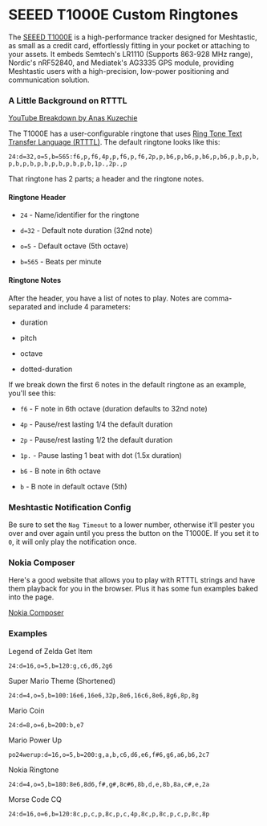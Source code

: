 # SEEED T1000E Custom Ringtones

The [SEEED T1000E](https://muzi.works/products/seeed-t1000e) is a high-performance tracker designed for Meshtastic, as small as a credit card, effortlessly fitting in your pocket or attaching to your assets. It embeds Semtech's LR1110 (Supports 863-928 MHz range), Nordic's nRF52840, and Mediatek's AG3335 GPS module, providing Meshtastic users with a high-precision, low-power positioning and communication solution.

### A Little Background on RTTTL

[YouTube Breakdown by Anas Kuzechie](https://www.youtube.com/watch?v=lRLc0r5BBko)

The T1000E has a user-configurable ringtone that uses [Ring Tone Text Transfer Language (RTTTL)](https://en.wikipedia.org/wiki/Ring_Tone_Text_Transfer_Language). The default ringtone looks like this:

`24:d=32,o=5,b=565:f6,p,f6,4p,p,f6,p,f6,2p,p,b6,p,b6,p,b6,p,b6,p,b,p,b,p,b,p,b,p,b,p,b,p,b,p,b,1p.,2p.,p`

That ringtone has 2 parts; a header and the ringtone notes.

#### Ringtone Header

- `24` - Name/identifier for the ringtone

- `d=32` - Default note duration (32nd note)

- `o=5` - Default octave (5th octave)

- `b=565` - Beats per minute

#### Ringtone Notes

After the header, you have a list of notes to play. Notes are comma-separated and include 4 parameters:

- duration

- pitch

- octave

- dotted-duration

If we break down the first 6 notes in the default ringtone as an example, you'll see this:

- `f6` - F note in 6th octave (duration defaults to 32nd note)

- `4p` - Pause/rest lasting 1/4 the default duration

- `2p` - Pause/rest lasting 1/2 the default duration

- `1p.` - Pause lasting 1 beat with dot (1.5x duration)

- `b6` - B note in 6th octave

- `b` - B note in default octave (5th)

### Meshtastic Notification Config
Be sure to set the `Nag Timeout` to a lower number, otherwise it'll pester you over and over again until you press the button on the T1000E. If you set it to `0`, it will only play the notification once.

### Nokia Composer
Here's a good website that allows you to play with RTTTL strings and have them playback for you in the browser. Plus it has some fun examples baked into the page.

[Nokia Composer](https://eddmann.com/nokia-composer-web/)

### Examples

Legend of Zelda Get Item

`24:d=16,o=5,b=120:g,c6,d6,2g6`

Super Mario Theme (Shortened)

`24:d=4,o=5,b=100:16e6,16e6,32p,8e6,16c6,8e6,8g6,8p,8g`

Mario Coin

`24:d=8,o=6,b=200:b,e7`

Mario Power Up

`po24werup:d=16,o=5,b=200:g,a,b,c6,d6,e6,f#6,g6,a6,b6,2c7`

Nokia Ringtone

`24:d=4,o=5,b=180:8e6,8d6,f#,g#,8c#6,8b,d,e,8b,8a,c#,e,2a`

Morse Code CQ

`24:d=16,o=6,b=120:8c,p,c,p,8c,p,c,4p,8c,p,8c,p,c,p,8c,8p`
